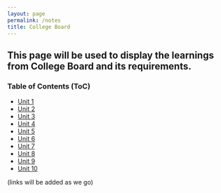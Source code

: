 ```yaml
---
layout: page
permalink: /notes
title: College Board 
---
```


## This page will be used to display the learnings from College Board and its requirements.

###  Table of Contents (ToC)
- [Unit 1]()
- [Unit 2]()
- [Unit 3]()
- [Unit 4]()
- [Unit 5]()
- [Unit 6]()
- [Unit 7]()
- [Unit 8]()
- [Unit 9]()
- [Unit 10]()

(links will be added as we go)
